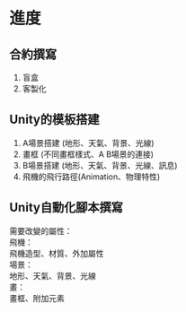 # 進度
## 合約撰寫
1. 盲盒
2. 客製化
## Unity的模板搭建
1. A場景搭建  (地形、天氣、背景、光線)
2. 畫框  (不同畫框樣式、A B場景的連接)
3. B場景搭建  (地形、天氣、背景、光線、訊息)
4. 飛機的飛行路徑(Animation、物理特性)
## Unity自動化腳本撰寫
需要改變的屬性：  
飛機：  
飛機造型、材質、外加屬性  
場景：  
地形、天氣、背景、光線  
畫：  
畫框、附加元素
